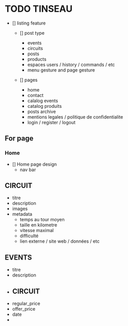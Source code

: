 # TODO TINSEAU


- [] listing feature

    - [] post type
      - events
      - circuits
      - posts
      - products
      - espaces users / history / commands / etc
      - menu gesture and page gesture


    - [] pages
      - home
      - contact
      - calalog events
      - catalog produits
      - posts archive
      - mentions legales / politique de confidentialite
      - login / register / logout


## For page

### Home
- [] Home page design
  - nav bar



## CIRCUIT

- titre
- description
- images
- metadata
  - temps au tour moyen
  - taille en kilometre
  - vitesse maximal
  - difficulté
  - lien externe / site web / données / etc

## EVENTS

- titre
- description
- ## CIRCUIT
- regular_price
- offer_price
- date 
- 